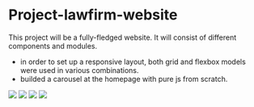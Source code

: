 # Project-lawfirm-website

This project will be a fully-fledged website. It will consist of different components and modules.

* in order to set up a responsive layout, both grid and flexbox models were used in various combinations.
* builded a carousel at the homepage with pure js from scratch.


![](https://img.shields.io/badge/Code-HTML-informational?style=flat-square&logo=html5&logoColor=white&color=blue)
![](https://img.shields.io/badge/Code-CSS-informational?style=flat-square&logo=css3&logoColor=white&color=blue)
![](https://img.shields.io/badge/Preprocessor-SCSS-informational?style=flat-square&logo=sass&logoColor=white&color=blue)
![](https://img.shields.io/badge/Code-JavaScript-informational?style=flat-square&logo=javascript&logoColor=white&color=blue)

